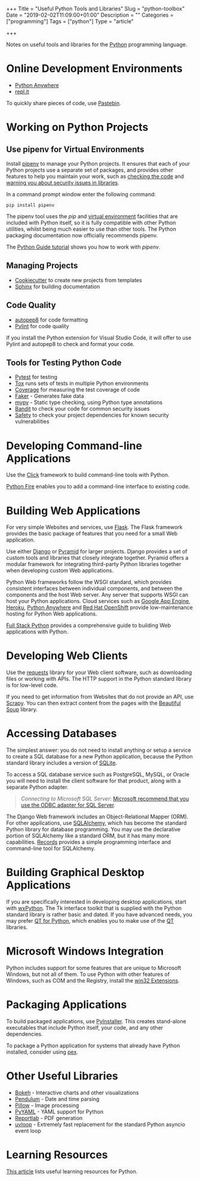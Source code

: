 +++
Title = "Useful Python Tools and Libraries"
Slug = "python-toolbox"
Date = "2019-02-02T11:09:00+01:00"
Description = ""
Categories = ["programming"]
Tags = ["python"]
Type = "article"

+++

Notes on useful tools and libraries for the [Python](https://www.python.org/) programming language.

<!--more-->

# Online Development Environments

* [Python Anywhere](https://www.pythonanywhere.com/)
* [repl.it](https://repl.it/)

To quickly share pieces of code, use [Pastebin](https://pastebin.com/).

# Working on Python Projects

## Use pipenv for Virtual Environments

Install [pipenv](https://docs.pipenv.org/) to manage your Python projects. It ensures that each of your Python projects use a separate set of packages, and provides other features to help you maintain your work, such as [checking the code](https://docs.pipenv.org/advanced/#code-style-checking) and [warning you about security issues in libraries](https://docs.pipenv.org/advanced/#detection-of-security-vulnerabilities).

In a command prompt window enter the following command:

    pip install pipenv

The pipenv tool uses the _pip_ and [virtual environment](https://docs.python.org/3/tutorial/venv.html) facilities that are included with Python itself, so it is fully compatible with other Python utilities, whilst being much easier to use than other tools. The Python packaging documentation now officially recommends pipenv.

The [Python Guide tutorial](http://docs.python-guide.org/en/latest/dev/virtualenvs/) shows you how to work with _pipenv_.

## Managing Projects

- [Cookiecutter](https://cookiecutter.readthedocs.io/) to create new projects from templates
- [Sphinx](http://sphinx.pocoo.org) for building documentation

## Code Quality

- [autopep8](https://pypi.python.org/pypi/autopep8/) for code formatting
- [Pylint](https://www.pylint.org) for code quality

If you install the Python extension for Visual Studio Code, it will offer to use Pylint and autopep8 to check and format your code.

## Tools for Testing Python Code

- [Pytest](http://pytest.org) for testing
- [Tox](https://tox.readthedocs.io/) runs sets of tests in multiple Python environments
- [Coverage](https://pypi.python.org/pypi/coverage/) for measuring the test coverage of code
- [Faker](http://faker.rtfd.org/) - Generates fake data
- [mypy](http://www.mypy-lang.org/) - Static type checking, using Python type annotations
- [Bandit](https://pypi.python.org/pypi/bandit) to check your code for common security issues
- [Safety](https://pyup.io/safety/) to check your project dependencies for known security vulnerabilities

# Developing Command-line Applications

Use the [Click](http://click.pocoo.org) framework to build command-line tools with Python.

[Python Fire](https://github.com/google/python-fire) enables you to add a command-line interface to existing code.

# Building Web Applications

For very simple Websites and services, use [Flask](http://flask.pocoo.org/). The Flask framework provides the basic package of features that you need for a small Web application.

Use either [Django](http://www.djangoproject.com/) or [Pyramid](https://trypyramid.com/) for larger projects. Django provides a set of custom tools and libraries that closely integrate together. Pyramid offers a modular framework for integrating third-party Python libraries together when developing custom Web applications.

Python Web frameworks follow the WSGI standard, which provides consistent
interfaces between individual components, and between the components and the
host Web server. Any server that supports WSGI can host your Python
applications. Cloud services such as [Google App
Engine](https://cloud.google.com/appengine/), [Heroku](https://www.heroku.com/),
[Python Anywhere](https://www.pythonanywhere.com/) and [Red Hat
OpenShift](https://www.openshift.com/) provide low-maintenance hosting for
Python Web applications.

[Full Stack Python](https://www.fullstackpython.com) provides a comprehensive guide to building Web applications with Python.

# Developing Web Clients

Use the [requests](http://docs.python-requests.org/en/master/) library for your Web client software, such as downloading files or working with APIs. The HTTP support in the Python standard library is for low-level code.

If you need to get information from Websites that do not provide an API, use [Scrapy](https://doc.scrapy.org). You can then extract content from the pages with the [Beautiful Soup](https://www.crummy.com/software/BeautifulSoup/) library.

# Accessing Databases

The simplest answer: you do not need to install anything or setup a
service to create a SQL database for a new Python application, because
the Python standard library includes a version of
[SQLite](http://www.sqlite.org/).

To access a SQL database service such as PostgreSQL, MySQL, or Oracle you will need to install the client software for that product, along with a separate Python adapter.

> _Connecting to Microsoft SQL Server_: [Microsoft recommend that you use the ODBC adapter for SQL Server](https://docs.microsoft.com/en-us/sql/connect/python/python-driver-for-sql-server).

The Django Web framework includes an Object-Relational Mapper (ORM). For other applications, use [SQLAlchemy](http://www.sqlalchemy.org/), which has become the standard Python library for database programming. You may use the declarative portion of SQLAlchemy like a standard ORM, but it has many more capabilities. [Records](https://pypi.python.org/pypi/records/) provides a simple programming interface and command-line tool for SQLAlchemy.

# Building Graphical Desktop Applications

If you are specifically interested in developing desktop applications, start with [wxPython](http://wxpython.org/). The Tk interface toolkit that is supplied with the Python standard library is rather basic and dated. If you have advanced needs, you may prefer [QT for Python](https://www.qt.io/qt-for-python), which enables you to make use of the [QT](https://www.qt.io/) libraries.

# Microsoft Windows Integration

Python includes support for some features that are unique to Microsoft Windows, but not all of them. To use Python with other features of Windows, such as COM and the Registry, install the [win32 Extensions](https://github.com/mhammond/pywin32).

# Packaging Applications

To build packaged applications, use [PyInstaller](http://www.pyinstaller.org/). This creates stand-alone executables that include Python itself, your code, and any other dependencies.

To package a Python application for systems that already have Python installed, consider using [pex](https://github.com/pantsbuild/pex/).

# Other Useful Libraries

- [Bokeh](https://bokeh.pydata.org) - Interactive charts and other visualizations
- [Pendulum](https://pendulum.eustace.io/) - Date and time parsing
- [Pillow](https://python-pillow.org/) - Image processing
- [PyYAML](https://pyyaml.org/) - YAML support for Python
- [Reportlab](https://www.reportlab.com/opensource/) - PDF generation
- [uvloop](https://uvloop.readthedocs.io/) - Extremely fast replacement for the standard Python asyncio event loop

# Learning Resources

[This article](https://www.stuartellis.name/articles/python-learning-resources) lists useful learning resources for Python.
